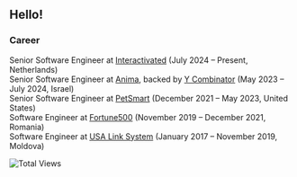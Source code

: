 ## Hello!

### Career 

Senior Software Engineer at [Interactivated](https://www.interactivated.me/) (July 2024 – Present, Netherlands) <br />
Senior Software Engineer at [Anima](https://www.animaapp.com/), backed by [Y Combinator](https://www.ycombinator.com/companies/anima-app) (May 2023 – July 2024, Israel) <br />
Senior Software Engineer at [PetSmart](https://www.petsmart.com/) (December 2021 – May 2023, United States) <br />
Software Engineer at [Fortune500](https://www.fortune.com/) (November 2019 – December 2021, Romania) <br />
Software Engineer at [USA Link System](https://www.linkedin.com/company/usalinksystem/) (January 2017 – November 2019, Moldova) <br />

![Total Views](https://komarev.com/ghpvc/?username=garbalau-github&color=blue)
